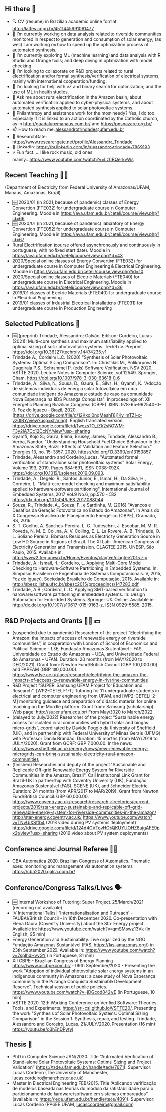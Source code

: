 ## Hi there 👋

- :mag: CV (resume) in Brazilian academic online format http://lattes.cnpq.br/4511445991061477 
- 🔭 I’m currently working on data analysis related to riverside communities monitored in respect to generation and consumption of solar energy; (as well) I am working on how to speed up the optimization process of automated synthesis.
- 🌱 I’m currently exploring ML (machine learning) and data analysis with R Studio and Orange tools; and deep diving in optimization with model checking.
- 👯 I’m looking to collaborate on R&D projects related to rural electrification and/or formal synthesis/verification of electrical systems, mainly with international cooperation/funding.
- 🤔 I’m looking for help with vZ and binary search for optimization; and the use of ML in health studies.
- 💬 Ask me about rural electrification in the Amazon basin, about automated verification applied to cyber-physical systems, and about automated synthesis applied to solar photovoltaic systems.
- :pray: Philanthropy and assistance work for the most needy? Yes, I do too. Especially if it is linked to an action coordinated by the Catholic church, as in http://guadalupemanaus.com.br/ and https://pnsnazare.org.br/
- 📫 How to reach me: alessandrotrindade@ufam.edu.br
- :page_facing_up: ResearchGate: https://www.researchgate.net/profile/Alessandro_Trindade
- :link: LinkedIn: https://br.linkedin.com/in/alessandro-trindade-7869193
- ⚡ Fun fact: ...I like rock music, old ones mainly...https://www.youtube.com/watch?v=LzGBQerkvWs


## Recent Teaching :man_teacher:
(Department of Electricity from Federal University of Amazonas/UFAM, Manaus, Amazonas, Brazil)
- :new: 2020/01 (in 2021, because of pandemic) classes of Energy Convertion (FTE032) for undergraduate course in Computer Engineering. Moodle in https://ava.ufam.edu.br/ceteli/course/view.php?id=66
- :new: 2020/01 (in 2021, because of pandemic) laboratory of Energy Convertion (FTE052) for undergraduate course in Computer Engineering. Moodle in https://ava.ufam.edu.br/ceteli/course/view.php?id=67
- Rural Electrification (course offered asynchronously and continuously in portuguese, with no fixed start date). Moodle in https://ava.ufam.edu.br/ceteli/course/view.php?id=43
- 2020/Special online classes of Energy Convertion (FTE032) for undergraduate course in Computer Engineering & Electrical Engineering. Moodle in https://ava.ufam.edu.br/ceteli/course/view.php?id=10 
- 2020/Special online classes of Electric Materials (FTE040) for undergraduate course in Electrical Engineering. Moodle in https://ava.ufam.edu.br/ceteli/course/view.php?id=36
- 2019/01 classes of Electric Materials (FTE040) for undergraduate course in Electrical Engineering
- 2019/01 classes of Industrial Electrical Installations (FTE031) for undergraduate course in Production Engineering


## Selected Publications :page_facing_up:
- :new: (preprint) Trindade, Alessandro; Galvão, Edilson; Cordeiro, Lucas (2021): Multi-core synthesis and maximum satisfiability applied to optimal sizing of solar photovoltaic systems. TechRxiv. Preprint. https://doi.org/10.36227/techrxiv.14474235.v1 
- Trindade A., Cordeiro L.C. (2020) "Synthesis of Solar Photovoltaic Systems: Optimal Sizing Comparison". In: Christakis M., Polikarpova N., Duggirala P.S., Schrammel P. (eds) Software Verification. NSV 2020, VSTTE 2020. Lecture Notes in Computer Science, vol 12549. Springer, Cham. https://doi.org/10.1007/978-3-030-63618-0_6
-  Trindade, A., Silva, N., Sousa, D., Gaura, E., Silva, H., Gyamfi, K. "Adoção de sistemas individuais de energia solar fotovoltaica em uma comunidade indígena do Amazonas: estudo de caso da comunidade Nova Esperança na RDS Puranga Conquista". In proceedings of: XII Energetic Planning Brazilian Congress (CBPE). ISBN: 978-65-992540-0-0. Foz do Iguaçu - Brazil, 2020. (https://drive.google.com/file/d/12Kxoi0nqMeshT8j1Kv_mTZI-x-yz0IBY/view?usp=sharing). English translated version: https://drive.google.com/file/d/1wozsTO_tZk2sNOWM-F3y2iA7Cc12CcNY/view?usp=sharing 
- Gyamfi, Kojo S.; Gaura, Elena; Brusey, James; Trindade, Alessandro B.; Verba, Nandor. "Understanding Household Fuel Choice Behaviour in the Amazonas State, Brazil: Effects of Validation and Feature Selection." Energies 13, no. 15: 3857, 2020. https://doi.org/10.3390/en13153857 
- Trindade, Alessandro and Cordeiro,Lucas. "Automated formal verification of stand-alone solar photovoltaic systems" Solar Energy, Volume 193, 2019, Pages 684-691, ISSN 0038-092X, https://doi.org/10.1016/j.solener.2019.09.093.
- Trindade, A., Degelo, R., Santos Junior, E., Ismail, H., Da Silva, H., Cordeiro, L. "Multi-core model checking and maximum satisfiability applied to hardware-software partitioning", International Journal of Embedded Systems, 2017 Vol.9 No.6, pp.570 - 582 https://dx.doi.org/10.1504/IJES.2017.088044
- Souza, R., Trindade, A., Souza, F., e Sardinha, M. (2016) "Avanços e Desafios da Geração Fotovoltaica no Estado do Amazonas". In Anais do X Congresso Brasileiro de Planejamento Energético (CBPE), Gramado, RS, 2016.
- S. T. Coelho, A. Sanches-Pereira, L. G. Tudeschini, J. Escobar, M. M. R. Poveda, N. M. E. Coluna, A. V. Colling, E. L. La Rovere, A. B. Trindade, O. L. Soliano Pereira. Biomass Residues as Electricity Generation Source in Low HD Source in Regions of Brazil. The XI Latin-American Congress of Electricity Generation and Transmission. CLAGTEE 2015. UNESP, São Paulo, 2015. Available in: http://www2.feg.unesp.br/Home/Eventos/clagtee/clagtee2015.zip
- Trindade, A.; Ismail, H.; Cordeiro, L. Applying Multi-Core Model Checking to Hardware-Software Partitioning in Embedded Systems. In: Simpósio Brasileiro de Engenharia de Sistemas Computacionais. V, 2015, Foz do Iguaçú. Sociedade Brasileiro de Computação, 2015. Available in: http://sbesc.lisha.ufsc.br/sbesc2015/proceedings/147283.pdf
- Trindade, A.B.; Cordeiro, L. C. Applying SMT-based verification to hardware/software partitioning in embedded systems. In: Design Automation for Embedded Systems. Springer US. Online. Available in: <http://dx.doi.org/10.1007/s10617-015-9163-z>. ISSN 0929-5585. 2015.


## R&D Projects and Grants :man_scientist: :dollar:
-  (suspended due to pandemic) Researcher of the project “Electrifying the Amazon: the impacts of access of renewable energy on riverside communities”, in cooperation with London of School of Economics and Political Science – LSE, Fundação Amazonas Sustentável – FAS, Universidade do Estado do Amazonas – UEA, and Universidade Federal do Amazonas – UFAM. Duration: 20 months (from MAY/2020 to DEC/2021). Grant from: Newton Fund/British Council (GBP 100,000.00) and FAPEAM (GBP 100,000.00). https://www.lse.ac.uk/lacc/research/electrifying-the-amazon-the-impacts-of-access-to-renewable-energy-in-riverine-communities
-  R&D Project "SUPER: Samsung UFAM Project for Education and Research". [WP2-CETELI-1-T] Tutoring for 11 undergraduate students in electrical and computer engineering from UFAM, and [WP2-CETELI-2-M] monitoring guidance and preparation of didactic material for online teaching on the Moodle platform. Grant from: Samsung (scholarship). Web page: http://super.ufam.edu.br/ From May/2020 to March/2022
-  (delayed to July/2022) Researcher of the project “Sustainable energy access for isolated rural communities with hybrid solar and biogas micro-grids”, coordinated by Davide Poggio da University of Sheffield (UK), and in partnership with Federal University of Minas Gerais (UFMG) with Professor Danilo Brandão. Duration: 15 months (from MAY/2019 to JULY/2020). Grant from GCRF: GBP 7,000.00. In the news: https://www.sheffield.ac.uk/energy/news/new-renewable-energy-microgrids-can-bring-sustainable-electricity-rural-amazon-communities
-  (finished) Researcher and deputy of the project "Sustainable and Replicable Off-grid Renewable Energy System for Riverside Communities in the Amazon, Brazil", Call Institutional Link Grant for Brazil-UK in partnership with Coventry University (UK), Fundação Amazonas Sustentável (FAS), SCENE (UK), and Schneider Electric. Duration: 24 months (from APR/2017 to MAR/2019). Grant from Newton Fund/British Council: GBP 60,000.00. https://www.coventry.ac.uk/research/research-directories/current-projects/2019/star-energy-sustainable-and-replicable-off-grid-renewable-energy-system-for-riverside-communities-in-the-amazon/ http://star-energy.coventry.ac.uk/ https://www.youtube.com/watch?v=TNvUiXSffb4 (2018 video during PV systems deployment) https://drive.google.com/file/d/124d4CVTovHObQKUYUOHZ8ujgAFE9px2t/view?usp=sharing (2019 vídeo about PV system deployments)


## Conference and Journal Referee :man_judge:
-  CBA Automatica 2020. Brazilian Congress of Automatics. Thematic axes: monitoring and management via automation systems https://cba2020.galoa.com.br/


## Conference/Congress Talks/Lives :speaking_head:
- :new: Internal Workshop of Tutoring: Super Project. 25/March/2021 (recording not available)
- IV International Talks | 'Internationalisation and Outreach' - FAUBAI/British Council - in 16th December 2020. Co-presentation with Elena Gaura (Coventry University) about the Star Energy project. Available in: https://www.youtube.com/watch?v=qmSMswz13Vk (in English, 95 min)
-  Energy Generation and Sustainability. Live organized by the NGO Fundação Amazonas Sustantável (FAS, https://fas-amazonas.org/) in 23th September 2020.  Available in: https://www.youtube.com/watch?v=7spIhdHvvGY (in Portuguese, 81 min)
-  XII CBPE - Brazilian Congress of Energy Planning - https://www.xiicbpe.com.br/ - 09th September/2020 - Presenting the work "Adoption of individual photovoltaic solar energy systems in an indigenous community in Amazonas: a case study of Nova Esperança community in the Puranga Conquista Sustainable Development Reserve". Technical session of public policies. https://www.youtube.com/watch?v=jDGcod842wE (in Portuguese, 10 min)
-  VSTTE 2020. 12th Working Conference on Verified Software: Theories, Tools, and Experiments. https://sri-csl.github.io/VSTTE20/. Presenting the work "Synthesis of Solar Photovoltaic Systems: Optimal Sizing Comparison" in the Session 1: Synthesis, repair, and testing. Trindade, Alessandro and Cordeiro, Lucas. 21/JULY/2020. Presentation (16 min): https://youtu.be/o3hEnDPytyI 


## Thesis :closed_book:
-  PhD in Computer Science JAN/2020. Title “Automated Verification of Stand-alone Solar Photovoltaic Systems: Optimal Sizing and Project Validation” (https://tede.ufam.edu.br/handle/tede/7671). Supervisor: Lucas Cordeiro (The University of Manchester, lucas.cordeiro@manchester.ac.uk) 
-  Master in Electrical Engineering FEB/2015. Title “Aplicando verificação de modelos baseada nas teorias do módulo da satisfabilidade para o particionamento de hardware/software em sistemas embarcados” (available in: https://tede.ufam.edu.br/handle/tede/4091). Supervisor: Lucas Cordeiro (PPGEE UFAM, lucasccordeiro@gmail.com) 

<!--
**abtrindade/abtrindade** is a ✨ _special_ ✨ repository because its `README.md` (this file) appears on your GitHub profile.

Here are some ideas to get you started:

- 🔭 I’m currently working on data analysis related to communities monitored in respect to generation and consumption of solar energy; also I am working with t
- 🌱 I’m currently learning about machine learning, software R, optimization with model checking.
- 👯 I’m looking to collaborate on R&D projects related to rural electrification, mainly with international cooperation.
- 🤔 I’m looking for help with vZ and binary search for optimization.
- 💬 Ask me about rural electrification in the Amazon basin, about automated verification applied to CSP, and about automated synthesis applied to solar photovoltaic systems.
- 📫 How to reach me: alessandrotrindade@ufam.edu.br
- ⚡ Fun fact: ...I like of old rock...
-->
